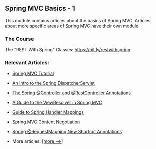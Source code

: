 ## Spring MVC Basics - 1

This module contains articles about the basics of Spring MVC. Articles about more specific areas of Spring MVC have
their own module.

### The Course

The "REST With Spring" Classes: https://bit.ly/restwithspring

### Relevant Articles:

- [Spring MVC Tutorial](docs/SpringMVC_Tutorial.md)
- [An Intro to the Spring DispatcherServlet](docs/SpringMVC_DispatcherServlet.md)
- [The Spring @Controller and @RestController Annotations](docs/SpringMVC_@RestController_@Controller.md)
- [A Guide to the ViewResolver in Spring MVC](docs/SpringMVC_ViewResolver.md)
- [Guide to Spring Handler Mappings](docs/SpringMVC_HandlerMapping.md)
- [Spring MVC Content Negotiation](docs/SpringMVC_ContentNegotiation.md)
- [Spring @RequestMapping New Shortcut Annotations](docs/SpringMVC_@RequestMapping_Shortcuts.md)

- More articles: [[more -->]](../spring-mvc-basics-2)